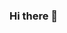### Hi there 👋

<!--
**arraylasted/arraylasted** is a ✨ _special_ ✨ repository because its `README.md` (this file) appears on your GitHub profile.

Here are some ideas to get you started:

- 🔭 I’m currently working on Individual
- 🌱 I’m currently learning Python, Git, Rustc, Docker and etc.
- 👯 I’m looking to collaborate on my project
- 🤔 I’m looking for help with my friends
- 💬 Ask me about anything..
- 📫 How to reach me: t.me/lastarray
- 😄 Pronouns: arraylast
- ⚡ Fun fact: i love exploring the code
-->
